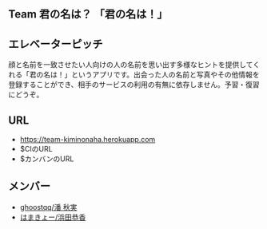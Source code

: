 ## Team 君の名は？ 「君の名は！」
## エレベーターピッチ
顔と名前を一致させたい人向けの人の名前を思い出す多様なヒントを提供してくれる「君の名は！」というアプリです。出会った人の名前と写真やその他情報を登録することができ、相手のサービスの利用の有無に依存しません。予習・復習にどうぞ。
## URL
* https://team-kiminonaha.herokuapp.com
* $CIのURL
* $カンバンのURL
## メンバー
- [ghoostqq/潘 秋実](https://github.com/ghoostqq)
- [はまきょー/浜田恭香](https://github.com/Hamakyou)
